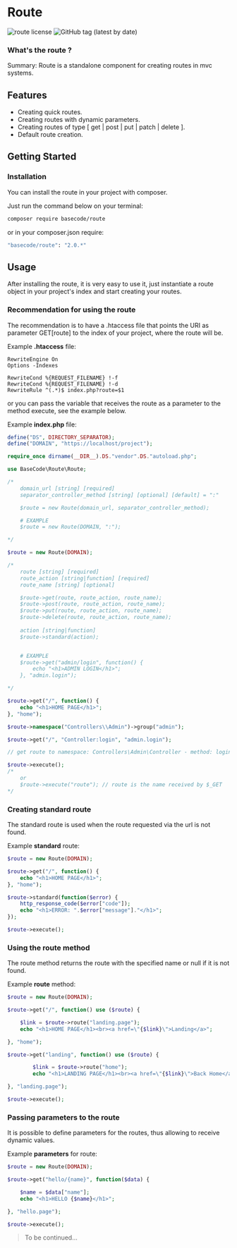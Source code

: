 # **Route**

![route license](https://img.shields.io/github/license/arthurthcoder/route?color=%2332C754&logo=MIT)
![GitHub tag (latest by date)](https://img.shields.io/github/v/tag/arthurthcoder/route)

### What's the route ?

Summary: Route is a standalone component for creating routes in mvc systems.

## Features

- Creating quick routes.
- Creating routes with dynamic parameters.
- Creating routes of type [ get | post | put | patch | delete ].
- Default route creation.

## Getting Started

### Installation

You can install the route in your project with composer.

Just run the command below on your terminal:

```bash
composer require basecode/route
```
or in your composer.json require:

```bash
"basecode/route": "2.0.*"
```

## Usage

After installing the route, it is very easy to use it, just instantiate a route object in your project's index and start creating your routes.

### Recommendation for using the route

The recommendation is to have a .htaccess file that points the URI as parameter GET[route] to the index of your project, where the route will be.

Example **.htaccess** file:

```apacheconf
RewriteEngine On
Options -Indexes

RewriteCond %{REQUEST_FILENAME} !-f
RewriteCond %{REQUEST_FILENAME} !-d
RewriteRule ^(.*)$ index.php?route=$1
```

or you can pass the variable that receives the route as a parameter to the method execute, see the example below.

Example **index.php** file:

```php
define("DS", DIRECTORY_SEPARATOR);
define("DOMAIN", "https://localhost/project");

require_once dirname(__DIR__).DS."vendor".DS."autoload.php";

use BaseCode\Route\Route;

/*
    domain_url [string] [required]
    separator_controller_method [string] [optional] [default] = ":"

    $route = new Route(domain_url, separator_controller_method);

    # EXAMPLE
    $route = new Route(DOMAIN, ":");

*/

$route = new Route(DOMAIN);

/*
    route [string] [required]
    route_action [string|function] [required]
    route_name [string] [optional]

    $route->get(route, route_action, route_name);
    $route->post(route, route_action, route_name);
    $route->put(route, route_action, route_name);
    $route->delete(route, route_action, route_name);
    
    action [string|function]
    $route->standard(action);


    # EXAMPLE
    $route->get("admin/login", function() {
        echo "<h1>ADMIN LOGIN</h1>";
    }, "admin.login");

*/

$route->get("/", function() {
    echo "<h1>HOME PAGE</h1>";
}, "home");

$route->namespace("Controllers\\Admin")->group("admin");

$route->get("/", "Controller:login", "admin.login");

// get route to namespace: Controllers\Admin\Controller - method: login

$route->execute();
/*
    or
    $route->execute("route"); // route is the name received by $_GET
*/
```

### Creating standard route

The standard route is used when the route requested via the url is not found.

Example **standard** route:

```php
$route = new Route(DOMAIN);

$route->get("/", function() {
    echo "<h1>HOME PAGE</h1>";
}, "home");

$route->standard(function($error) {
    http_response_code($error["code"]);
    echo "<h1>ERROR: ".$error["message"]."</h1>";
});

$route->execute();
```

### Using the route method

The route method returns the route with the specified name or null if it is not found.

Example **route** method:

```php
$route = new Route(DOMAIN);

$route->get("/", function() use ($route) {

    $link = $route->route("landing.page");
    echo "<h1>HOME PAGE</h1><br><a href=\"{$link}\">Landing</a>";

}, "home");

$route->get("landing", function() use ($route) {

        $link = $route->route("home");
        echo "<h1>LANDING PAGE</h1><br><a href=\"{$link}\">Back Home</a>";

}, "landing.page");

$route->execute();
```

### Passing parameters to the route

It is possible to define parameters for the routes, thus allowing to receive dynamic values.

Example **parameters** for route:

```php
$route = new Route(DOMAIN);

$route->get("hello/{name}", function($data) {

    $name = $data["name"];
    echo "<h1>HELLO {$name}</h1>";

}, "hello.page");

$route->execute();
```

> To be continued...